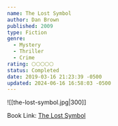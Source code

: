 ```yaml
---
name: The Lost Symbol
author: Dan Brown
published: 2009
type: Fiction
genre:
  - Mystery
  - Thriller
  - Crime
rating: 🌕🌕🌕🌕🌕
status: Completed
date: 2019-03-16 21:23:39 -0500
updated: 2024-06-16 16:58:03 -0500
---
```


![[the-lost-symbol.jpg|300]]

Book Link: [The Lost Symbol](https://www.goodreads.com/book/show/6411961-the-lost-symbol)
